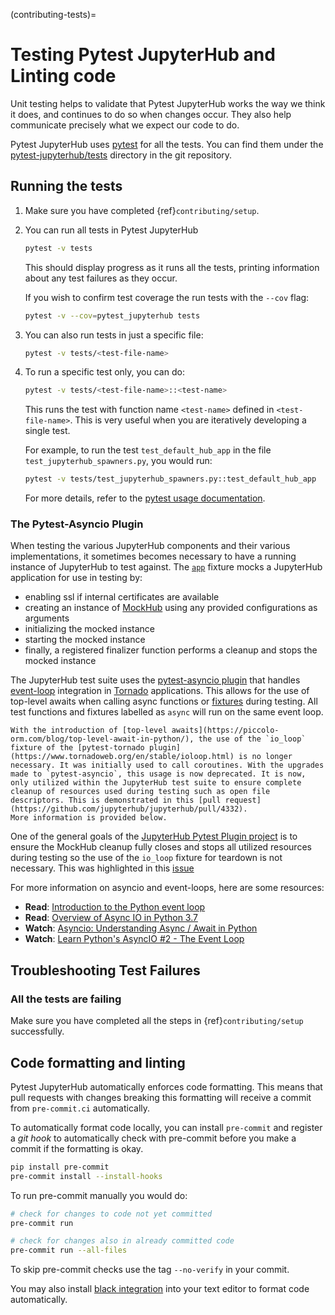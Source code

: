 (contributing-tests)=

# Testing Pytest JupyterHub and Linting code

Unit testing helps to validate that Pytest JupyterHub works the way we think it does, and continues to do so when changes occur. They also help communicate
precisely what we expect our code to do.

Pytest JupyterHub uses [pytest](https://pytest.org) for all the tests. You can find them under the [pytest-jupyterhub/tests](https://github.com/jupyterhub/pytest-jupyterhub/tree/main/tests) directory in the git repository.

## Running the tests

1. Make sure you have completed {ref}`contributing/setup`.

2. You can run all tests in Pytest JupyterHub

   ```bash
   pytest -v tests
   ```

   This should display progress as it runs all the tests, printing information about any test failures as they occur.

   If you wish to confirm test coverage the run tests with the `--cov` flag:

   ```bash
   pytest -v --cov=pytest_jupyterhub tests
   ```

3. You can also run tests in just a specific file:

   ```bash
   pytest -v tests/<test-file-name>
   ```

4. To run a specific test only, you can do:

   ```bash
   pytest -v tests/<test-file-name>::<test-name>
   ```

   This runs the test with function name `<test-name>` defined in `<test-file-name>`. This is very useful when you are iteratively developing a single test.

   For example, to run the test `test_default_hub_app` in the file `test_jupyterhub_spawners.py`,
   you would run:

   ```bash
   pytest -v tests/test_jupyterhub_spawners.py::test_default_hub_app
   ```

   For more details, refer to the [pytest usage documentation](https://pytest.readthedocs.io/en/latest/usage.html).

### The Pytest-Asyncio Plugin

When testing the various JupyterHub components and their various implementations, it sometimes becomes necessary to have a running instance of JupyterHub to test against.
The [`app`](https://github.com/jupyterhub/jupyterhub/blob/270b61992143b29af8c2fab90c4ed32f2f6fe209/jupyterhub/tests/conftest.py#L60) fixture mocks a JupyterHub application for use in testing by:

- enabling ssl if internal certificates are available
- creating an instance of [MockHub](https://github.com/jupyterhub/jupyterhub/blob/270b61992143b29af8c2fab90c4ed32f2f6fe209/jupyterhub/tests/mocking.py#L221) using any provided configurations as arguments
- initializing the mocked instance
- starting the mocked instance
- finally, a registered finalizer function performs a cleanup and stops the mocked instance

The JupyterHub test suite uses the [pytest-asyncio plugin](https://pytest-asyncio.readthedocs.io/en/latest/) that handles [event-loop](https://docs.python.org/3/library/asyncio-eventloop.html) integration in [Tornado](https://www.tornadoweb.org/en/stable/) applications. This allows for the use of top-level awaits when calling async functions or [fixtures](https://docs.pytest.org/en/6.2.x/fixture.html#what-fixtures-are) during testing. All test functions and fixtures labelled as `async` will run on the same event loop.

```{note}
With the introduction of [top-level awaits](https://piccolo-orm.com/blog/top-level-await-in-python/), the use of the `io_loop` fixture of the [pytest-tornado plugin](https://www.tornadoweb.org/en/stable/ioloop.html) is no longer necessary. It was initially used to call coroutines. With the upgrades made to `pytest-asyncio`, this usage is now deprecated. It is now, only utilized within the JupyterHub test suite to ensure complete cleanup of resources used during testing such as open file descriptors. This is demonstrated in this [pull request](https://github.com/jupyterhub/jupyterhub/pull/4332).
More information is provided below.
```

One of the general goals of the [JupyterHub Pytest Plugin project](https://github.com/jupyterhub/pytest-jupyterhub) is to ensure the MockHub cleanup fully closes and stops all utilized resources during testing so the use of the `io_loop` fixture for teardown is not necessary. This was highlighted in this [issue](https://github.com/jupyterhub/pytest-jupyterhub/issues/30)

For more information on asyncio and event-loops, here are some resources:

- **Read**: [Introduction to the Python event loop](https://www.pythontutorial.net/python-concurrency/python-event-loop)
- **Read**: [Overview of Async IO in Python 3.7](https://stackabuse.com/overview-of-async-io-in-python-3-7)
- **Watch**: [Asyncio: Understanding Async / Await in Python](https://www.youtube.com/watch?v=bs9tlDFWWdQ)
- **Watch**: [Learn Python's AsyncIO #2 - The Event Loop](https://www.youtube.com/watch?v=E7Yn5biBZ58)

## Troubleshooting Test Failures

### All the tests are failing

Make sure you have completed all the steps in {ref}`contributing/setup` successfully.

## Code formatting and linting

Pytest JupyterHub automatically enforces code formatting. This means that pull requests with changes breaking this formatting will receive a commit from `pre-commit.ci` automatically.

To automatically format code locally, you can install `pre-commit` and register a
_git hook_ to automatically check with pre-commit before you make a commit if
the formatting is okay.

```bash
pip install pre-commit
pre-commit install --install-hooks
```

To run pre-commit manually you would do:

```bash
# check for changes to code not yet committed
pre-commit run

# check for changes also in already committed code
pre-commit run --all-files
```

To skip pre-commit checks use the tag `--no-verify` in your commit.

You may also install [black integration](https://github.com/psf/black#editor-integration)
into your text editor to format code automatically.
